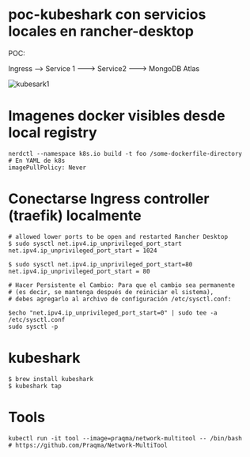 # poc-kubeshark con servicios locales en rancher-desktop


POC:

Ingress -->  Service 1 ---> Service2 ---> MongoDB Atlas

![kubesark1](https://github.com/user-attachments/assets/1d564b59-461a-4e6a-a4ed-37053b026125)


# Imagenes docker visibles desde local registry 


```
nerdctl --namespace k8s.io build -t foo /some-dockerfile-directory 
# En YAML de k8s
imagePullPolicy: Never 
```

# Conectarse Ingress controller (traefik) localmente

```
# allowed lower ports to be open and restarted Rancher Desktop 
$ sudo sysctl net.ipv4.ip_unprivileged_port_start 
net.ipv4.ip_unprivileged_port_start = 1024

$ sudo sysctl net.ipv4.ip_unprivileged_port_start=80 
net.ipv4.ip_unprivileged_port_start = 80 

# Hacer Persistente el Cambio: Para que el cambio sea permanente 
# (es decir, se mantenga después de reiniciar el sistema), 
# debes agregarlo al archivo de configuración /etc/sysctl.conf: 

$echo "net.ipv4.ip_unprivileged_port_start=0" | sudo tee -a /etc/sysctl.conf 
sudo sysctl -p  
```
# kubeshark

```
$ brew install kubeshark
$ kubeshark tap
```


# Tools

```
kubectl run -it tool --image=praqma/network-multitool -- /bin/bash
# https://github.com/Praqma/Network-MultiTool
```